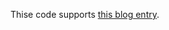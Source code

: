 Thise code supports [this blog entry](https://www.omarmciver.com/easy-access-to-embedded-resource-streams-with-t4).
